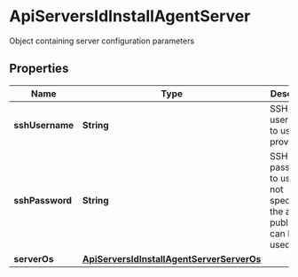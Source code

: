 

# ApiServersIdInstallAgentServer

Object containing server configuration parameters
## Properties

Name | Type | Description | Notes
------------ | ------------- | ------------- | -------------
**sshUsername** | **String** | SSH username to use when provisioning |  [optional]
**sshPassword** | **String** | SSH password to use, if not specified the account public key can be used |  [optional]
**serverOs** | [**ApiServersIdInstallAgentServerServerOs**](ApiServersIdInstallAgentServerServerOs.md) |  |  [optional]




